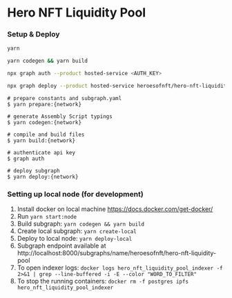 # Hero NFT Liquidity Pool

### Setup & Deploy

```sh
yarn

yarn codegen && yarn build

npx graph auth --product hosted-service <AUTH_KEY>

npx graph deploy --product hosted-service heroesofnft/hero-nft-liquidity-pool

```

```
# prepare constants and subgraph.yaml
$ yarn prepare:{network}

# generate Assembly Script typings
$ yarn codegen:{network}

# compile and build files
$ yarn build:{network}

# authenticate api key
$ graph auth

# deploy subgraph
$ yarn deploy:{network}
```

### Setting up local node (for development)

1. Install docker on local machine https://docs.docker.com/get-docker/
2. Run `yarn start:node`
3. Build subgraph: `yarn codegen && yarn build`
4. Create local subgraph: `yarn create-local`
5. Deploy to local node: `yarn deploy-local`
6. Subgraph endpoint available at http://localhost:8000/subgraphs/name/heroesofnft/hero-nft-liquidity-pool
7. To open indexer logs: `docker logs hero_nft_liquidity_pool_indexer -f 2>&1 | grep --line-buffered -i -E --color "WORD_TO_FILTER"`
8. To stop the running containers: `docker rm -f postgres ipfs hero_nft_liquidity_pool_indexer`
